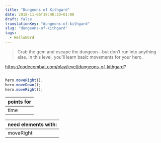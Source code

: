 ```yaml
---
title: "Dungeons of Kithgard"
date: 2018-11-06T19:40:33+01:00
draft: false
translationKey: "dungeons-of-kithgard"
slug: "dungeons-of-kithgard"
tags:
  - HelloWord
---
```



> Grab the gem and escape the dungeon—but don’t run into anything else. In this level, you’ll learn basic movements for your hero.

https://codecombat.com/play/level/dungeons-of-kithgard?

```javascript

hero.moveRight();
hero.moveDown();
hero.moveRight();

```

points for |
--- |
time |



need elements with: |
--- |
moveRight |
